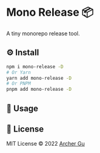 # Mono Release 📦

A tiny monorepo release tool.

## ⚙️ Install

```bash
npm i mono-release -D
# Or Yarn
yarn add mono-release -D
# Or PNPM
pnpm add mono-release -D
```

## 📖 Usage


## 📄 License

MIT License © 2022 [Archer Gu](https://github.com/archergu)